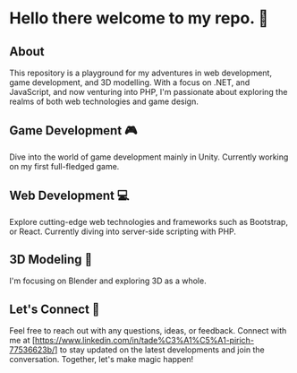 # Hello there welcome to my repo. 🚀

## About
This repository is a playground for my adventures in web development, game development, and 3D modelling. With a focus on .NET, and JavaScript, and now venturing into PHP, I'm passionate about exploring the realms of both web technologies and game design.

## Game Development 🎮
Dive into the world of game development mainly in Unity. Currently working on my first full-fledged game.

## Web Development 💻
Explore cutting-edge web technologies and frameworks such as Bootstrap, or React. Currently diving into server-side scripting with PHP.

## 3D Modeling 🎨
I'm focusing on Blender and exploring 3D as a whole. 


## Let's Connect 🌟
Feel free to reach out with any questions, ideas, or feedback. Connect with me at [https://www.linkedin.com/in/tade%C3%A1%C5%A1-pirich-77536623b/] to stay updated on the latest developments and join the conversation. Together, let's make magic happen!

